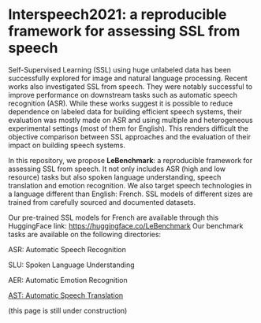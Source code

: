 # Interspeech2021: a reproducible framework for assessing SSL from speech

 Self-Supervised Learning (SSL) using huge unlabeled data has been successfully explored for image and natural language processing. Recent works also investigated SSL from speech. They were notably successful to improve performance on downstream tasks such as automatic speech recognition (ASR). While these works suggest it is possible to reduce dependence on labeled data for building efficient speech systems, their evaluation was mostly made on ASR and using multiple and heterogeneous experimental settings (most of them for English). This renders difficult the objective comparison between SSL approaches and the evaluation of their  impact on building speech systems.
 
  In this repository, we propose **LeBenchmark**: a reproducible framework for assessing SSL from speech. 
  It not only includes ASR (high and low resource) tasks but also spoken language understanding, speech translation and emotion recognition. We also target speech technologies in a language different than English: French. 
  SSL models of different sizes are trained from carefully sourced and documented datasets.
  
  
Our pre-trained SSL models for French are available through this HuggingFace link: https://huggingface.co/LeBenchmark
Our benchmark tasks are available on the following directories:

ASR: Automatic Speech Recognition

SLU: Spoken Language Understanding

AER: Automatic Emotion Recognition

[AST: Automatic Speech Translation](https://github.com/LeBenchmark/Interspeech2021/tree/main/AST)

(this page is still under construction)

